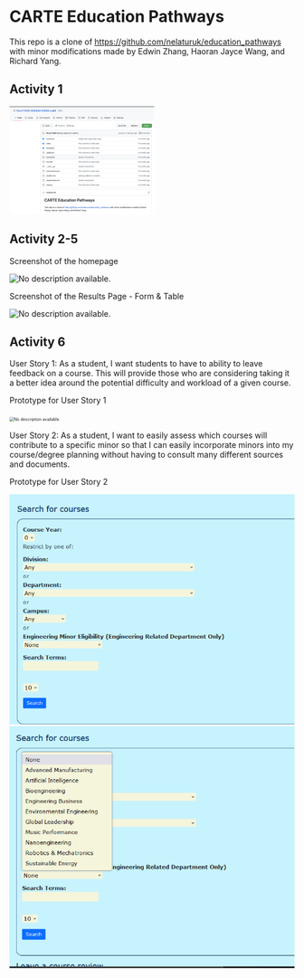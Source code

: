 # CARTE Education Pathways
This repo is a clone of https://github.com/nelaturuk/education_pathways with minor modifications made by Edwin Zhang, Haoran Jayce Wang, and Richard Yang.



## Activity 1

<img src="readme.assets/image-20221022152127973.png" alt="image-20221022152127973" style="zoom: 25%;" />



## Activity 2-5

Screenshot of the homepage

![No description available.](https://scontent-ord5-2.xx.fbcdn.net/v/t1.15752-9/310959929_1473494093147755_6053136593990081542_n.png?_nc_cat=105&ccb=1-7&_nc_sid=ae9488&_nc_ohc=wWARrzFwpuYAX__wPI3&_nc_ht=scontent-ord5-2.xx&oh=03_AdShQuZkuzOV0-77zWJIJunhR6P-FHzlzjJTrobDmylxLg&oe=63797A29)



Screenshot of the Results Page - Form & Table

![No description available.](https://scontent-ord5-2.xx.fbcdn.net/v/t1.15752-9/312299615_780788443015431_2277061702654099276_n.png?_nc_cat=100&ccb=1-7&_nc_sid=ae9488&_nc_ohc=gz_6Ych9EJUAX-IjmHh&tn=ejyS42Wban9DiIO0&_nc_ht=scontent-ord5-2.xx&oh=03_AdQ-Mvq1mFz6uE9Ifm9x58FiIx5jrA4or7UXTlQYLVM3ug&oe=63783004)

## Activity 6

User Story 1: As a student, I want students to have to ability to leave feedback on a course. This will provide those who are considering taking it a better idea around the potential difficulty and workload of a given course. 

Prototype for User Story 1

<img src="https://scontent-ord5-2.xx.fbcdn.net/v/t1.15752-9/308594709_510370244007594_3265600598806402019_n.png?_nc_cat=109&ccb=1-7&_nc_sid=ae9488&_nc_ohc=gfIoHAOF_l4AX9v8hjo&_nc_ht=scontent-ord5-2.xx&oh=03_AdTcBW8z8EVuwHsT0DVdL5yM6v7pX2k3MjF4aMaFKbnZWg&oe=63794F31" alt="No description available." style="zoom:50%;" />

User Story 2: As a student, I want to easily assess which courses will contribute to a specific minor so that I can easily incorporate minors into my course/degree planning without having to consult many different sources and documents.

Prototype for User Story 2

<img src="readme.assets/eng_minor_sc1.png" alt="eng_minor_sc1" style="zoom: 75%;" />

<img src="readme.assets/eng_minor_sc2.png" alt="eng_minor_sc2" style="zoom: 75%;" />


